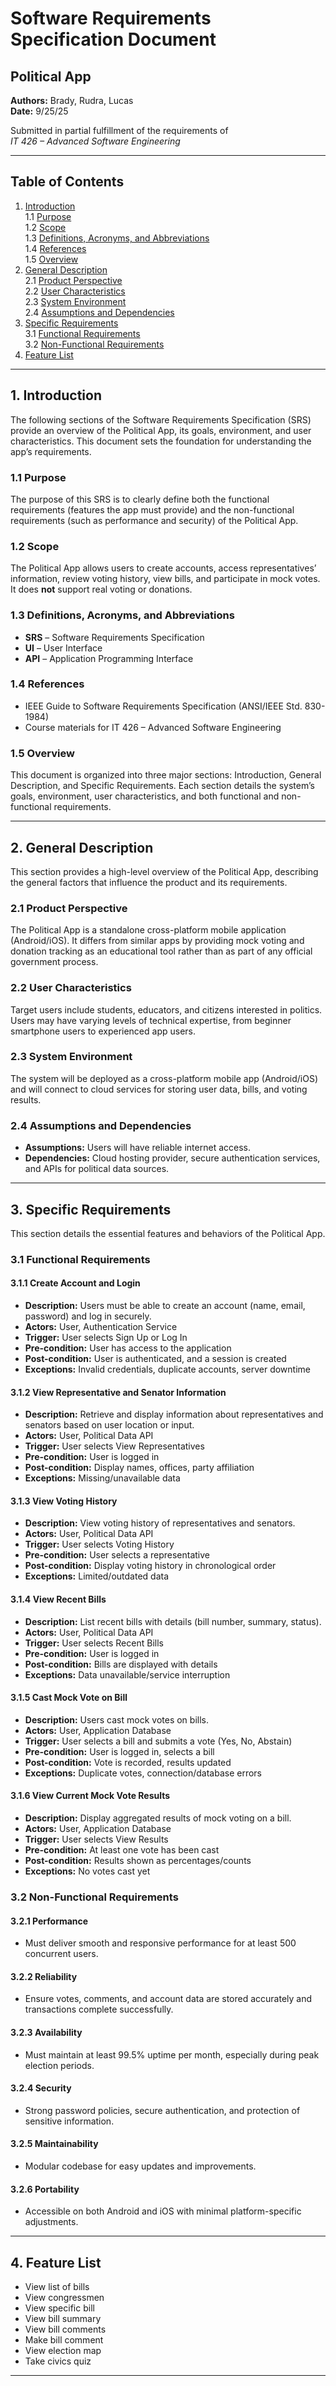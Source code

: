 # Software Requirements Specification Document

## Political App

**Authors:** Brady, Rudra, Lucas  
**Date:** 9/25/25

Submitted in partial fulfillment of the requirements of  
_IT 426 – Advanced Software Engineering_

---

## Table of Contents

1. [Introduction](#introduction)  
    1.1 [Purpose](#purpose)  
    1.2 [Scope](#scope)  
    1.3 [Definitions, Acronyms, and Abbreviations](#definitions-acronyms-and-abbreviations)  
    1.4 [References](#references)  
    1.5 [Overview](#overview)  
2. [General Description](#general-description)  
    2.1 [Product Perspective](#product-perspective)  
    2.2 [User Characteristics](#user-characteristics)  
    2.3 [System Environment](#system-environment)  
    2.4 [Assumptions and Dependencies](#assumptions-and-dependencies)  
3. [Specific Requirements](#specific-requirements)  
    3.1 [Functional Requirements](#functional-requirements)  
    3.2 [Non-Functional Requirements](#non-functional-requirements)  
4. [Feature List](#feature-list)

---

## 1. Introduction

The following sections of the Software Requirements Specification (SRS) provide an overview of the Political App, its goals, environment, and user characteristics. This document sets the foundation for understanding the app’s requirements.

### 1.1 Purpose

The purpose of this SRS is to clearly define both the functional requirements (features the app must provide) and the non-functional requirements (such as performance and security) of the Political App.

### 1.2 Scope

The Political App allows users to create accounts, access representatives’ information, review voting history, view bills, and participate in mock votes. It does **not** support real voting or donations.

### 1.3 Definitions, Acronyms, and Abbreviations

- **SRS** – Software Requirements Specification  
- **UI** – User Interface  
- **API** – Application Programming Interface  

### 1.4 References

- IEEE Guide to Software Requirements Specification (ANSI/IEEE Std. 830-1984)
- Course materials for IT 426 – Advanced Software Engineering

### 1.5 Overview

This document is organized into three major sections: Introduction, General Description, and Specific Requirements. Each section details the system’s goals, environment, user characteristics, and both functional and non-functional requirements.

---

## 2. General Description

This section provides a high-level overview of the Political App, describing the general factors that influence the product and its requirements.

### 2.1 Product Perspective

The Political App is a standalone cross-platform mobile application (Android/iOS). It differs from similar apps by providing mock voting and donation tracking as an educational tool rather than as part of any official government process.

### 2.2 User Characteristics

Target users include students, educators, and citizens interested in politics. Users may have varying levels of technical expertise, from beginner smartphone users to experienced app users.

### 2.3 System Environment

The system will be deployed as a cross-platform mobile app (Android/iOS) and will connect to cloud services for storing user data, bills, and voting results.

### 2.4 Assumptions and Dependencies

- **Assumptions:** Users will have reliable internet access.
- **Dependencies:** Cloud hosting provider, secure authentication services, and APIs for political data sources.

---

## 3. Specific Requirements

This section details the essential features and behaviors of the Political App.

### 3.1 Functional Requirements

#### 3.1.1 Create Account and Login

- **Description:** Users must be able to create an account (name, email, password) and log in securely.
- **Actors:** User, Authentication Service
- **Trigger:** User selects Sign Up or Log In
- **Pre-condition:** User has access to the application
- **Post-condition:** User is authenticated, and a session is created
- **Exceptions:** Invalid credentials, duplicate accounts, server downtime

#### 3.1.2 View Representative and Senator Information

- **Description:** Retrieve and display information about representatives and senators based on user location or input.
- **Actors:** User, Political Data API
- **Trigger:** User selects View Representatives
- **Pre-condition:** User is logged in
- **Post-condition:** Display names, offices, party affiliation
- **Exceptions:** Missing/unavailable data

#### 3.1.3 View Voting History

- **Description:** View voting history of representatives and senators.
- **Actors:** User, Political Data API
- **Trigger:** User selects Voting History
- **Pre-condition:** User selects a representative
- **Post-condition:** Display voting history in chronological order
- **Exceptions:** Limited/outdated data

#### 3.1.4 View Recent Bills

- **Description:** List recent bills with details (bill number, summary, status).
- **Actors:** User, Political Data API
- **Trigger:** User selects Recent Bills
- **Pre-condition:** User is logged in
- **Post-condition:** Bills are displayed with details
- **Exceptions:** Data unavailable/service interruption

#### 3.1.5 Cast Mock Vote on Bill

- **Description:** Users cast mock votes on bills.
- **Actors:** User, Application Database
- **Trigger:** User selects a bill and submits a vote (Yes, No, Abstain)
- **Pre-condition:** User is logged in, selects a bill
- **Post-condition:** Vote is recorded, results updated
- **Exceptions:** Duplicate votes, connection/database errors

#### 3.1.6 View Current Mock Vote Results

- **Description:** Display aggregated results of mock voting on a bill.
- **Actors:** User, Application Database
- **Trigger:** User selects View Results
- **Pre-condition:** At least one vote has been cast
- **Post-condition:** Results shown as percentages/counts
- **Exceptions:** No votes cast yet

### 3.2 Non-Functional Requirements

#### 3.2.1 Performance

- Must deliver smooth and responsive performance for at least 500 concurrent users.

#### 3.2.2 Reliability

- Ensure votes, comments, and account data are stored accurately and transactions complete successfully.

#### 3.2.3 Availability

- Must maintain at least 99.5% uptime per month, especially during peak election periods.

#### 3.2.4 Security

- Strong password policies, secure authentication, and protection of sensitive information.

#### 3.2.5 Maintainability

- Modular codebase for easy updates and improvements.

#### 3.2.6 Portability

- Accessible on both Android and iOS with minimal platform-specific adjustments.

---

## 4. Feature List

- View list of bills
- View congressmen
- View specific bill
- View bill summary
- View bill comments
- Make bill comment
- View election map
- Take civics quiz

---
